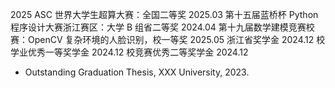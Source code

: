 2025 ASC 世界大学生超算大赛：全国二等奖 2025.03
第十五届蓝桥杯 Python 程序设计大赛浙江赛区：大学 B 组省二等奖 2024.04
第十九届数学建模竞赛校赛：OpenCV 复杂环境的人脸识别，校一等奖 2025.05
浙江省奖学金 2024.12
校学业优秀一等奖学金 2024.12
校竞赛优秀二等奖学金 2024.12

- Outstanding Graduation Thesis, XXX University, 2023. 